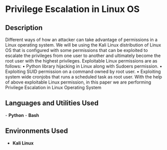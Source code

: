 <h1>Privilege Escalation in Linux OS</h1>

<h2>Description</h2>
Different ways of how an attacker can take advantage of permissions in a Linux operating system. We will be using the Kali Linux distribution of Linux OS that is configured with some permissions that can be exploited to escalate the privileges from one user to
another and ultimately become the root user with the highest privileges.
Exploitable Linux permissions are as follows:
• Python library hijacking in Linux along with Sudoers permission.
• Exploiting SUID permission on a command owned by root user.
• Exploiting system wide cronjobs that runs a scheduled task as root user.
With the help of above exploitable Linux permission, in this paper we are performing Privilege Escalation in Linux Operating System
<br />


<h2>Languages and Utilities Used</h2>
- <b>Python</b> 
- <b>Bash</b> 

<h2>Environments Used </h2>

- <b>Kali Linux</b>


<!--
 ```diff
- text in red
+ text in green
! text in orange
# text in gray
@@ text in purple (and bold)@@
```
--!>
